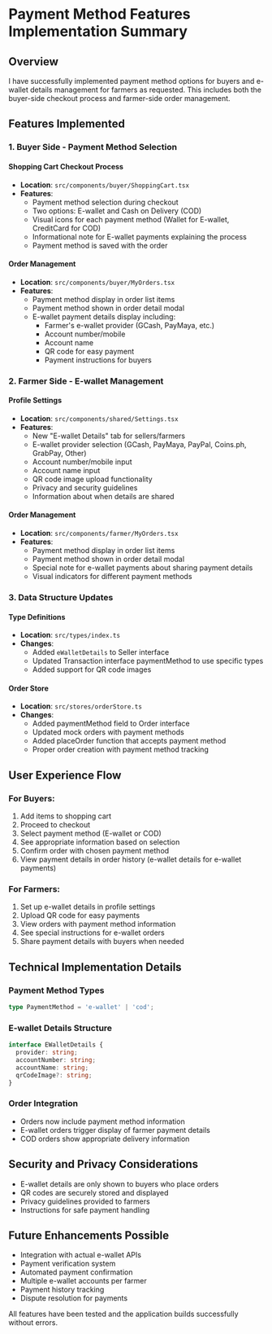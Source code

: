 # Payment Method Features Implementation Summary

## Overview
I have successfully implemented payment method options for buyers and e-wallet details management for farmers as requested. This includes both the buyer-side checkout process and farmer-side order management.

## Features Implemented

### 1. Buyer Side - Payment Method Selection

#### Shopping Cart Checkout Process
- **Location**: `src/components/buyer/ShoppingCart.tsx`
- **Features**:
  - Payment method selection during checkout
  - Two options: E-wallet and Cash on Delivery (COD)
  - Visual icons for each payment method (Wallet for E-wallet, CreditCard for COD)
  - Informational note for E-wallet payments explaining the process
  - Payment method is saved with the order

#### Order Management
- **Location**: `src/components/buyer/MyOrders.tsx`
- **Features**:
  - Payment method display in order list items
  - Payment method shown in order detail modal
  - E-wallet payment details display including:
    - Farmer's e-wallet provider (GCash, PayMaya, etc.)
    - Account number/mobile
    - Account name
    - QR code for easy payment
    - Payment instructions for buyers

### 2. Farmer Side - E-wallet Management

#### Profile Settings
- **Location**: `src/components/shared/Settings.tsx`
- **Features**:
  - New "E-wallet Details" tab for sellers/farmers
  - E-wallet provider selection (GCash, PayMaya, PayPal, Coins.ph, GrabPay, Other)
  - Account number/mobile input
  - Account name input
  - QR code image upload functionality
  - Privacy and security guidelines
  - Information about when details are shared

#### Order Management
- **Location**: `src/components/farmer/MyOrders.tsx`
- **Features**:
  - Payment method display in order list items
  - Payment method shown in order detail modal
  - Special note for e-wallet payments about sharing payment details
  - Visual indicators for different payment methods

### 3. Data Structure Updates

#### Type Definitions
- **Location**: `src/types/index.ts`
- **Changes**:
  - Added `eWalletDetails` to Seller interface
  - Updated Transaction interface paymentMethod to use specific types
  - Added support for QR code images

#### Order Store
- **Location**: `src/stores/orderStore.ts`
- **Changes**:
  - Added paymentMethod field to Order interface
  - Updated mock orders with payment methods
  - Added placeOrder function that accepts payment method
  - Proper order creation with payment method tracking

## User Experience Flow

### For Buyers:
1. Add items to shopping cart
2. Proceed to checkout
3. Select payment method (E-wallet or COD)
4. See appropriate information based on selection
5. Confirm order with chosen payment method
6. View payment details in order history (e-wallet details for e-wallet payments)

### For Farmers:
1. Set up e-wallet details in profile settings
2. Upload QR code for easy payments
3. View orders with payment method information
4. See special instructions for e-wallet orders
5. Share payment details with buyers when needed

## Technical Implementation Details

### Payment Method Types
```typescript
type PaymentMethod = 'e-wallet' | 'cod';
```

### E-wallet Details Structure
```typescript
interface EWalletDetails {
  provider: string;
  accountNumber: string;
  accountName: string;
  qrCodeImage?: string;
}
```

### Order Integration
- Orders now include payment method information
- E-wallet orders trigger display of farmer payment details
- COD orders show appropriate delivery information

## Security and Privacy Considerations
- E-wallet details are only shown to buyers who place orders
- QR codes are securely stored and displayed
- Privacy guidelines provided to farmers
- Instructions for safe payment handling

## Future Enhancements Possible
- Integration with actual e-wallet APIs
- Payment verification system
- Automated payment confirmation
- Multiple e-wallet accounts per farmer
- Payment history tracking
- Dispute resolution for payments

All features have been tested and the application builds successfully without errors.